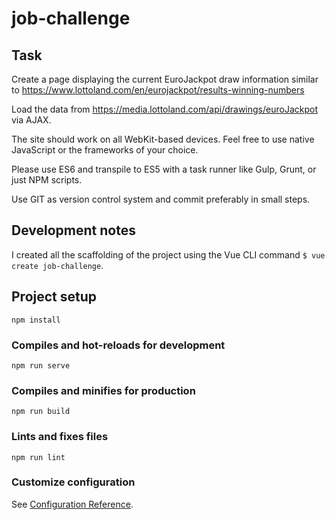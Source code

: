 # job-challenge


## Task

Create a page displaying the current EuroJackpot draw information similar to https://www.lottoland.com/en/eurojackpot/results-winning-numbers

Load the data from https://media.lottoland.com/api/drawings/euroJackpot via AJAX.

The site should work on all WebKit-based devices. Feel free to use native JavaScript or the frameworks of your choice.

Please use ES6 and transpile to ES5 with a task runner like Gulp, Grunt, or just NPM scripts.

Use GIT as version control system and commit preferably in small steps.


## Development notes

I created all the scaffolding of the project using the Vue CLI command `$ vue create job-challenge`.


## Project setup
```
npm install
```

### Compiles and hot-reloads for development
```
npm run serve
```

### Compiles and minifies for production
```
npm run build
```

### Lints and fixes files
```
npm run lint
```

### Customize configuration
See [Configuration Reference](https://cli.vuejs.org/config/).
